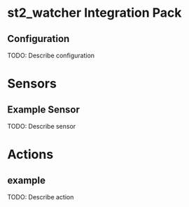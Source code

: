# st2_watcher Integration Pack

## Configuration
TODO: Describe configuration


# Sensors

## Example Sensor
TODO: Describe sensor


# Actions

## example
TODO: Describe action
